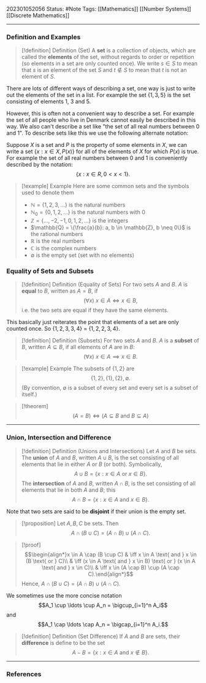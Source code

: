 202301052056
Status: #Note
Tags: [[Mathematics]] [[Number Systems]] [[Discrete Mathematics]]

___

### Definition and Examples

>[!definition] Definition (Set)
>A **set** is a collection of objects, which are called the **elements** of the set, without regards to order or repetition (so elements in a set are only counted once). We write $s \in S$ to mean that $s$ is an element of the set $S$ and $t \notin S$ to mean that $t$ is not an element of $S$.

There are lots of different ways of describing a set, one way is just to write out the elements of the set in a list. For example the set $\{1,3,5\}$ is the set consisting of elements 1, 3 and 5.

However, this is often not a convenient way to describe a set. For example the set of all people who live in Denmark cannot easily be described in this way. We also can't describe a set like "the set of all real numbers between 0 and 1".  To describe sets like this we use the following alternate notation:

Suppose $X$ is a set and $P$ is the property of some elements in $X$, we can write a set $\{x: x \in X, P(x)\}$ for all of the elements of $X$ for which $P(x)$ is true. For example the set of all real numbers between 0 and 1 is conveniently described by the notation: $$\{x : x \in R, 0 < x < 1\}.$$

>[!example] Example
>Here are some common sets and the symbols used to denote them
>+ $\mathbb{N} = \{1, 2, 3, \ldots\}$ is the natural numbers
>+ $\mathbb{N}_0 = \{0, 1, 2, \ldots\}$ is the natural numbers with 0
>+ $\mathbb{Z} = \{\ldots, -2, -1, 0, 1, 2, \ldots\}$ is the integers
>+ $\mathbb{Q} = \{\frac{a}{b}: a, b \in \mathbb{Z}, b \neq 0\}$ is the rational numbers
>+ $\mathbb{R}$ is the real numbers
>+ $\mathbb{C}$ is the complex numbers
>+ $\emptyset$ is the empty set (set with no elements)

### Equality of Sets and Subsets

>[!definition] Definition (Equality of Sets)
>For two sets $A$ and $B$. $A$ is **equal** to $B$, written as $A = B$, if $$(\forall x) \: x \in A \iff x \in B,$$ i.e. the two sets are equal if they have the same elements.

This basically just reiterates the point that elements of a set are only counted once. So $\{1,2,3,3,4\}$ $=$ $\{1,2,2,3,4\}$. 

>[!definition] Definition (Subsets)
>For two sets $A$ and $B$. $A$ is a **subset** of $B$, written $A \subseteq B$, if all elements of $A$ are in $B$: $$(\forall x) \: x \in A \implies x \in B.$$

>[!example] Example
>The subsets of $\{1,2\}$ are $$\{1,2\}, \{1\}, \{2\}, \emptyset.$$ (By convention, $\emptyset$ is a subset of every set and every set is a subset of itself.)

>[!theorem]
>$$(A = B) \iff (A \subseteq B \text{ and } B \subseteq A)$$
___

### Union, Intersection and Difference

>[!definition] Definition (Unions and Intersections)
>Let $A$ and $B$ be sets. The **union** of $A$ and $B$, written $A \cup B$, is the set consisting of all elements that lie in either $A$ or $B$ (or both). Symbolically, $$A \cup B = \{x : x \in A \text{ or } x \in B\}.$$
>The **intersection** of $A$ and $B$, written $A \cap B$, is the set consisting of all elements that lie in both $A$ and $B$; this $$A \cap B = \{x : x \in A \text{ and } x \in B\}.$$
>

Note that two sets are said to be **disjoint** if their union is the empty set.

>[!proposition]
>Let $A,B,C$ be sets. Then $$A \cap (B \cup C) = (A \cap B) \cup (A \cap C).$$

>[!proof]
>$$\begin{align*}x \in A \cap (B \cup C) & \iff x \in A \text{ and } x \in (B \text{ or } C)\\ & \iff (x \in A \text{ and } x \in B) \text{ or } (x \in A \text{ and } x \in C)\\ & \iff x \in (A \cap B) \cup (A \cap C).\end{align*}$$
>Hence, $A \cap (B \cup C) = (A \cap B) \cup (A \cap C)$.

We sometimes use the more concise notation $$A_1 \cup \ldots \cup A_n = \bigcup_{i=1}^n A_i$$
and $$A_1 \cap \ldots \cap A_n = \bigcap_{i=1}^n A_i.$$
>[!definition] Definition (Set Difference)
>If $A$ and $B$ are sets, their **difference** is define to be the set $$A - B = \{x : x \in A \text{ and } x \notin B\}.$$




___
### References